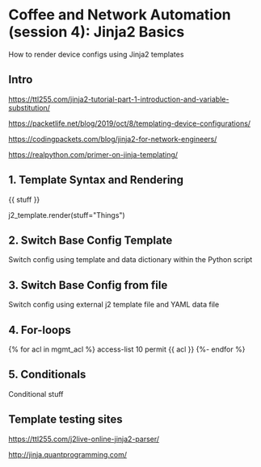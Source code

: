 # Coffee and Network Automation (session 4): Jinja2 Basics

How to render device configs using Jinja2 templates

## Intro

https://ttl255.com/jinja2-tutorial-part-1-introduction-and-variable-substitution/

https://packetlife.net/blog/2019/oct/8/templating-device-configurations/

https://codingpackets.com/blog/jinja2-for-network-engineers/

https://realpython.com/primer-on-jinja-templating/


## 1. Template Syntax and Rendering

{{ stuff }}

j2_template.render(stuff="Things")


## 2. Switch Base Config Template

Switch config using template and data dictionary within the Python script


## 3. Switch Base Config from file

Switch config using external j2 template file and YAML data file


## 4. For-loops

{% for acl in mgmt_acl %}
access-list 10 permit {{ acl }}
{%- endfor %}


## 5. Conditionals

Conditional stuff


## Template testing sites

https://ttl255.com/j2live-online-jinja2-parser/

http://jinja.quantprogramming.com/

